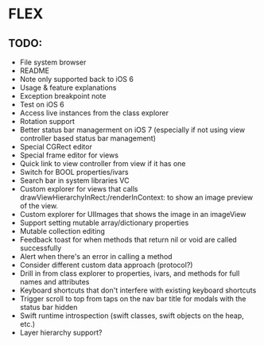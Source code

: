 # FLEX

## TODO:
- File system browser
- README
 - Note only supported back to iOS 6
 - Usage & feature explanations
 - Exception breakpoint note
- Test on iOS 6
- Access live instances from the class explorer
- Rotation support
- Better status bar managerment on iOS 7 (especially if not using view controller based status bar management)
- Special CGRect editor
- Special frame editor for views
- Quick link to view controller from view if it has one
- Switch for BOOL properties/ivars
- Search bar in system libraries VC
- Custom explorer for views that calls drawViewHierarchyInRect:/renderInContext: to show an image preview of the view.
- Custom explorer for UIImages that shows the image in an imageView
- Support setting mutable array/dictionary properties
- Mutable collection editing
- Feedback toast for when methods that return nil or void are called successfully
- Alert when there's an error in calling a method
- Consider different custom data approach (protocol?)
- Drill in from class explorer to properties, ivars, and methods for full names and attributes
- Keyboard shortcuts that don't interfere with existing keyboard shortcuts
- Trigger scroll to top from taps on the nav bar title for modals with the status bar hidden
- Swift runtime introspection (swift classes, swift objects on the heap, etc.)
- Layer hierarchy support?
